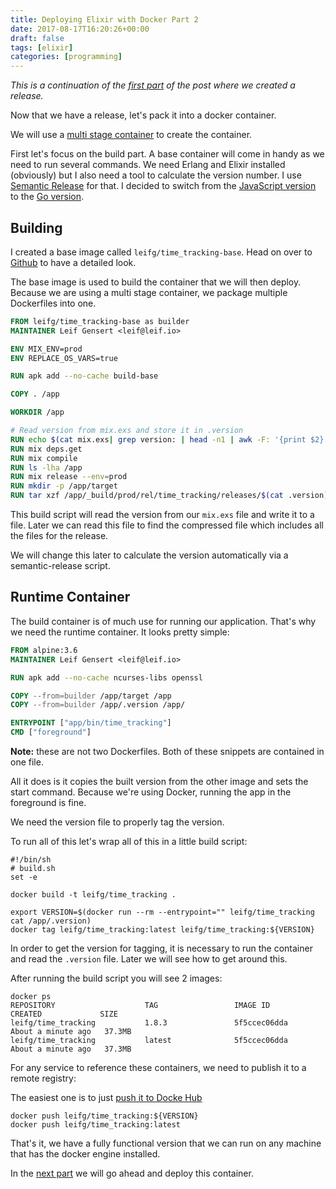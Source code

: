 ```yaml
---
title: Deploying Elixir with Docker Part 2
date: 2017-08-17T16:20:26+00:00
draft: false
tags: [elixir]
categories: [programming]
---
```


*This is a continuation of the [first part](/blog/2017/08/11/deploying-elixir-projects-with-docker-and-distillery/) of the post where we created a release.*

Now that we have a release, let's pack it into a docker container.

We will use a [multi stage container](https://docs.docker.com/engine/userguide/eng-image/multistage-build/) to create the container.

First let's focus on the build part. A base container will come in handy as we need to run several commands. We need Erlang and Elixir installed (obviously) but I also need a tool to calculate the version number. I use [Semantic Release](https://github.com/semantic-release) for that. I decided to switch from the [JavaScript version](https://github.com/semantic-release/semantic-release) to the [Go version](https://github.com/semantic-release/go-semantic-release).

## Building

I created a base image called `leifg/time_tracking-base`. Head on over to [Github](https://github.com/leifg/time_tracking-base/blob/master/Dockerfile) to have a detailed look.

The base image is used to build the container that we will then deploy. Because we are using a multi stage container, we package multiple Dockerfiles into one.

```dockerfile
FROM leifg/time_tracking-base as builder
MAINTAINER Leif Gensert <leif@leif.io>

ENV MIX_ENV=prod
ENV REPLACE_OS_VARS=true

RUN apk add --no-cache build-base

COPY . /app

WORKDIR /app

# Read version from mix.exs and store it in .version
RUN echo $(cat mix.exs| grep version: | head -n1 | awk -F: '{print $2}' | sed 's/[\",]//g' | tr -d '[[:space:]]') > .version
RUN mix deps.get
RUN mix compile
RUN ls -lha /app
RUN mix release --env=prod
RUN mkdir -p /app/target
RUN tar xzf /app/_build/prod/rel/time_tracking/releases/$(cat .version)/time_tracking.tar.gz -C /app/target/
```


This build script will read the version from our `mix.exs` file and write it to a file. Later we can read this file to find the compressed file which includes all the files for the release.

We will change this later to calculate the version automatically via a semantic-release script.

## Runtime Container

The build container is of much use for running our application. That's why we need the runtime container. It looks pretty simple:

```dockerfile
FROM alpine:3.6
MAINTAINER Leif Gensert <leif@leif.io>

RUN apk add --no-cache ncurses-libs openssl

COPY --from=builder /app/target /app
COPY --from=builder /app/.version /app/

ENTRYPOINT ["app/bin/time_tracking"]
CMD ["foreground"]
```


**Note:** these are not two Dockerfiles. Both of these snippets are contained in one file.

All it does is it copies the built version from the other image and sets the start command. Because we're using Docker, running the app in the foreground is fine.

We need the version file to properly tag the version.

To run all of this let's wrap all of this in a little build script:

```shell
#!/bin/sh
# build.sh
set -e

docker build -t leifg/time_tracking .

export VERSION=$(docker run --rm --entrypoint="" leifg/time_tracking cat /app/.version)
docker tag leifg/time_tracking:latest leifg/time_tracking:${VERSION}
```

In order to get the version for tagging, it is necessary to run the container and read the `.version` file. Later we will see how to get around this.

After running the build script you will see 2 images:

```shell
docker ps
REPOSITORY                    TAG                 IMAGE ID            CREATED             SIZE
leifg/time_tracking           1.8.3               5f5ccec06dda        About a minute ago   37.3MB
leifg/time_tracking           latest              5f5ccec06dda        About a minute ago   37.3MB
```


For any service to reference these containers, we need to publish it to a remote registry:

The easiest one is to just [push it to Docke Hub](https://docs.docker.com/docker-cloud/builds/push-images/)

```shell
docker push leifg/time_tracking:${VERSION}
docker push leifg/time_tracking:latest
```


That's it, we have a fully functional version that we can run on any machine that has the docker engine installed.

In the [next part](/blog/2017/08/25/deploying-elixir-with-docker-part-3/) we will go ahead and deploy this container.
